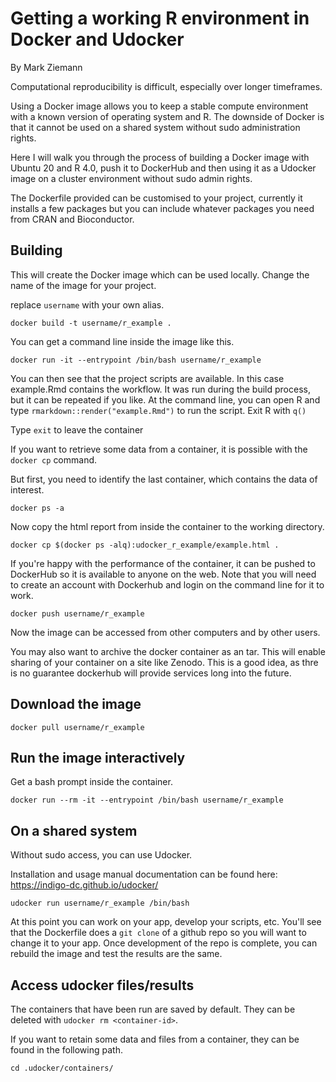 # Getting a working R environment in Docker and Udocker

By Mark Ziemann

Computational reproducibility is difficult, especially over longer timeframes.

Using a Docker image allows you to keep a stable compute environment with a
known version of operating system and R.
The downside of Docker is that it cannot be used on a shared system without
sudo administration rights.

Here I will walk you through the process of building a Docker image with 
Ubuntu 20 and R 4.0, push it to DockerHub and then using it as a Udocker
image on a cluster environment without sudo admin rights.

The Dockerfile provided can be customised to your project, currently it
installs a few packages but you can include whatever packages you need
from CRAN and Bioconductor.

## Building

This will create the Docker image which can be used locally.
Change the name of the image for your project.

replace `username` with your own alias.

```
docker build -t username/r_example .
```

You can get a command line inside the image like this.

```
docker run -it --entrypoint /bin/bash username/r_example
```

You can then see that the project scripts are available.
In this case example.Rmd contains the workflow.
It was run during the build process, but it can be repeated if you like.
At the command line, you can open R and type `rmarkdown::render("example.Rmd")`
to run the script.
Exit R with `q()`

Type `exit` to leave the container

If you want to retrieve some data from a container, it is possible with the
`docker cp` command.

But first, you need to identify the last container, which contains the data of interest.

```
docker ps -a
```

Now copy the html report from inside the container to the working directory.

```
docker cp $(docker ps -alq):udocker_r_example/example.html .
```

If you're happy with the performance of the container, 
it can be pushed to DockerHub so it is available to anyone on the web.
Note that you will need to create an account with Dockerhub and login on
the command line for it to work.

```
docker push username/r_example
```

Now the image can be accessed from other computers and by other users.

You may also want to archive the docker container as an tar.
This will enable sharing of your container on a site like Zenodo.
This is a good idea, as thre is no guarantee dockerhub will provide
services long into the future.

## Download the image

```
docker pull username/r_example
```

## Run the image interactively

Get a bash prompt inside the container.

```
docker run --rm -it --entrypoint /bin/bash username/r_example
```

## On a shared system

Without sudo access, you can use Udocker.

Installation and usage manual documentation can be found here:
https://indigo-dc.github.io/udocker/

```
udocker run username/r_example /bin/bash
```

At this point you can work on your app, develop your scripts, etc.
You'll see that the Dockerfile does a `git clone` of a github repo so
you will want to change it to your app.
Once development of the repo is complete, you can rebuild the image and
test the results are the same.

## Access udocker files/results

The containers that have been run are saved by default.
They can be deleted with `udocker rm <container-id>`.

If you want to retain some data and files from a container, they can be
found in the following path.

```
cd .udocker/containers/
```
